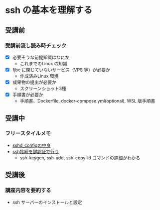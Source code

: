 # ssh の基本を理解する

## 受講前

### 受講前流し読み時チェック

- [x] 必要そうな前提知識はなにか
  - これまでのLinux の知識
- [x] fjbc に閉じていないサービス（VPS 等）が必要か
  - 作成済みLinux 環境
- [x] 成果物の提出が必要か
  - スクリーンショット3種
- [x] 手順書が必要か
  - 手順書、Dockerfile, docker-compose.yml(optional), WSL 版手順書

## 受講中

### フリースタイルメモ

- [sshd_configの中身](http://www.bnote.net/kuro_box/ssh_inst.html)
- [ssh接続を鍵認証で行う](http://www.tooyama.org/ssh-key.html)
  - ssh-keygen, ssh-add, ssh-copy-id コマンドの詳細がわかる


## 受講後

### 講座内容を要約する

- ssh サーバーのインストールと設定
